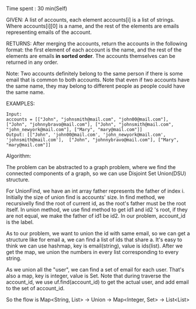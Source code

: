 Time spent :  30 min(Self)

GIVEN: A list of accounts, each element accounts[i] is a list of strings. Where accounts\[i][0] is a name, and the rest of the elements are emails representing emails of the account. 

RETURNS: After merging the accounts, return the accounts in the following format: the first element of each account is the name, and the rest of the elements are emails **in sorted order**. The accounts themselves can be returned in any order.

Note: Two accounts definitely belong to the same person if there is some email that is common to both accounts. Note that even if two accounts have the same name, they may belong to different people as people could have the same name.

EXAMPLES:

```
Input: 
accounts = [["John", "johnsmith@mail.com", "john00@mail.com"], ["John", "johnnybravo@mail.com"], ["John", "johnsmith@mail.com", "john_newyork@mail.com"], ["Mary", "mary@mail.com"]]
Output: [["John", 'john00@mail.com', 'john_newyork@mail.com', 'johnsmith@mail.com'],  ["John", "johnnybravo@mail.com"], ["Mary", "mary@mail.com"]]
```

Algorithm:

The problem can be abstracted to a graph problem, where we find the connected components of a graph, so we can use Disjoint Set Union(DSU) structure.

For UnionFind, we have an int array father represents the father of index i. Initially the size of union find is accounts' size. In find method, we recursivelly find the root of current id, as the root's father must be the root itself. In union method, we use find method to get id1 and id2 's root, if they are not equal, we make the father of id1 be id2. In our problem, account_id is the label. 

As to our problem, we want to union the id with same email, so we can get a structure like for email a, we can find a list of ids that share a. It's easy to think we can use hashmap, key is email(string), value is ids(list<Integer>). After we get the map, we union the numbers in every list corresponding to every string.

As we union all the "user", we can find a set of email for each user. That's also a map, key is integer, value is Set<String>. Note that during traverse the account_id, we use uf.find(account_id) to get the actual user, and add email to the set of account_id. 

So the flow is Map<String, List<Integer>> -> Union -> Map<Integer, Set<String>> -> List<List<String>>